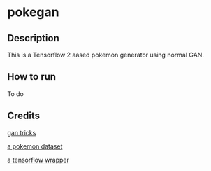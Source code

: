 # pokegan
## Description
This is a Tensorflow 2 aased pokemon generator using normal GAN.
## How to run
To do
## Credits
[gan tricks](https://github.com/soumith/ganhacks)

[a pokemon dataset](https://github.com/PokeAPI/sprites)

[a tensorflow wrapper](https://github.com/WilliamRo/tframe)
 
